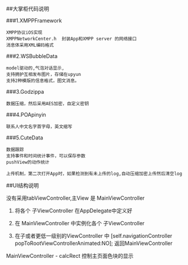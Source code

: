 ##大掌柜代码说明

###1.XMPPFramework
	
	XMPP协议iOS实现
	XMPPNetworkCenter.h  封装App和XMPP server 的网络接口
	消息体采用XML编码格式
	
###2.WSBubbleData
	
	model驱动的,气泡对话显示,
	支持拥护互相发布图片，存储在upyun
	支持2种模版的信息格式，图文消息。
	
	
###3.Godzippa

	数据压缩，然后采用AES加密，自定义密钥

###4.POApinyin

	联系人中文名字首字母，英文缩写

###5.CuteData

	数据跟踪
	支持事件和时间统计事件，可以保存参数
	pushView的动作统计
	
	上传机制，第二次打开App时，如果检测到有未上传的log,自动压缩加密上传然后清空log
	
	
##UI结构说明

没有采用tabViewController,主View 是 MainViewController

1. 将各个 子ViewController 在AppDelegate中定义好

2. 在 MainViewController 中实例化各个 子ViewController
3. 在子或者更低一级别的ViewController 中
    [self.navigationController popToRootViewControllerAnimated:NO];
返回MainViewController

MainViewController - calcRect 控制主页面色块的显示